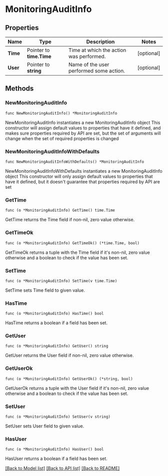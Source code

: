 # MonitoringAuditInfo

## Properties

Name | Type | Description | Notes
------------ | ------------- | ------------- | -------------
**Time** | Pointer to **time.Time** | Time at which the action was performed. | [optional] 
**User** | Pointer to **string** | Name of the user performed some action. | [optional] 

## Methods

### NewMonitoringAuditInfo

`func NewMonitoringAuditInfo() *MonitoringAuditInfo`

NewMonitoringAuditInfo instantiates a new MonitoringAuditInfo object
This constructor will assign default values to properties that have it defined,
and makes sure properties required by API are set, but the set of arguments
will change when the set of required properties is changed

### NewMonitoringAuditInfoWithDefaults

`func NewMonitoringAuditInfoWithDefaults() *MonitoringAuditInfo`

NewMonitoringAuditInfoWithDefaults instantiates a new MonitoringAuditInfo object
This constructor will only assign default values to properties that have it defined,
but it doesn't guarantee that properties required by API are set

### GetTime

`func (o *MonitoringAuditInfo) GetTime() time.Time`

GetTime returns the Time field if non-nil, zero value otherwise.

### GetTimeOk

`func (o *MonitoringAuditInfo) GetTimeOk() (*time.Time, bool)`

GetTimeOk returns a tuple with the Time field if it's non-nil, zero value otherwise
and a boolean to check if the value has been set.

### SetTime

`func (o *MonitoringAuditInfo) SetTime(v time.Time)`

SetTime sets Time field to given value.

### HasTime

`func (o *MonitoringAuditInfo) HasTime() bool`

HasTime returns a boolean if a field has been set.

### GetUser

`func (o *MonitoringAuditInfo) GetUser() string`

GetUser returns the User field if non-nil, zero value otherwise.

### GetUserOk

`func (o *MonitoringAuditInfo) GetUserOk() (*string, bool)`

GetUserOk returns a tuple with the User field if it's non-nil, zero value otherwise
and a boolean to check if the value has been set.

### SetUser

`func (o *MonitoringAuditInfo) SetUser(v string)`

SetUser sets User field to given value.

### HasUser

`func (o *MonitoringAuditInfo) HasUser() bool`

HasUser returns a boolean if a field has been set.


[[Back to Model list]](../README.md#documentation-for-models) [[Back to API list]](../README.md#documentation-for-api-endpoints) [[Back to README]](../README.md)


